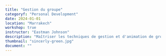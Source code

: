 ```yaml
---
title: "Gestion du groupe"
categoryf: "Personal Development"
date: 2024-01-01
location: "Marrakech"
workshop: true
instructor: "Eastman Johnson"
description: "Maîtriser les techniques de gestion et d'animation de groupes."
thumbnail: "sincerly-green.jpg"
document: ""
---
```

